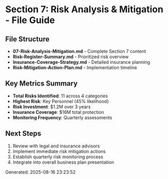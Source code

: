 ﻿# Section 7: Risk Analysis & Mitigation - File Guide

## File Structure
- **07-Risk-Analysis-Mitigation.md** - Complete Section 7 content
- **Risk-Register-Summary.md** - Prioritized risk overview
- **Insurance-Coverage-Strategy.md** - Detailed insurance planning
- **Risk-Mitigation-Action-Plan.md** - Implementation timeline

## Key Metrics Summary
- **Total Risks Identified**: 11 across 4 categories
- **Highest Risk**: Key Personnel (45% likelihood)
- **Risk Investment**: $1.2M over 3 years
- **Insurance Coverage**: $16M total protection
- **Monitoring Frequency**: Quarterly assessments

## Next Steps
1. Review with legal and insurance advisors
2. Implement immediate risk mitigation actions
3. Establish quarterly risk monitoring process
4. Integrate into overall business plan presentation

Generated: 2025-08-16 23:23:52
